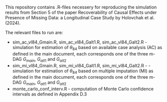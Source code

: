 This repository contains .R-files necessery for reproducing the simulation results from Section 5 of the paper Recoverability of Causal Effects
under Presence of Missing Data: a Longitudinal Case Study by Holovchak et al. (2024).

The relevant files to run are:
- sim_ac_vl84_Gmain.R, sim_ac_vl84_Galt1.R, sim_ac_vl84_Galt2.R - simulation for estimation of $\theta_{84}$ based on available case analysis (AC) as defined in the main document, each corresponds one of the three m-DAG $G_{main}$, $G_{alt1}$ and $G_{alt2}$
- sim_mi_vl84_Gmain.R, sim_mi_vl84_Galt1.R, sim_mi_vl84_Galt2.R - - simulation for estimation of $\theta_{84}$ based on multiple imputation (MI) as defined in the main document, each corresponds one of the three m-DAG $G_{main}$, $G_{alt1}$ and $G_{alt2}$
- monte_carlo_conf_interv.R - computation of Monte Carlo confidence intervals as defined in Appendix D.3
